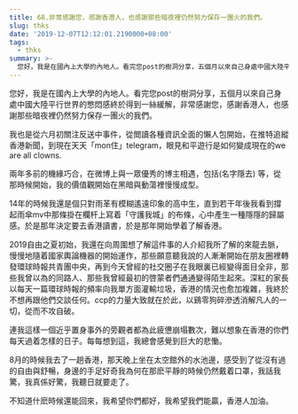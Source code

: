 ```yaml
---
title: 68.非常感謝您，感謝香港人，也感謝那些暗夜裡仍然努力保存一團火的我們。
slug: thks
date: '2019-12-07T12:12:01.2190000+08:00'
tags:
  - thks
summary: >-
  您好，我是在國內上大學的內地人。看完您post的樹洞分享，五個月以來自己身處中國大陸平行世界的憋悶感終於得到一絲緩解，非常感謝您，感謝香港人，也感謝那些暗夜裡仍然努力保存一團火的我們。
---
```

您好，我是在國內上大學的內地人。看完您post的樹洞分享，五個月以來自己身處中國大陸平行世界的憋悶感終於得到一絲緩解，非常感謝您，感謝香港人，也感謝那些暗夜裡仍然努力保存一團火的我們。



我也是從六月初關注反送中事件，從閲讀各種資訊全面的懶人包開始，在推特追縱香港新聞，到現在天天「mon住」telegram，眼見和平遊行是如何變成現在的we are all clowns.



兩年多前的機緣巧合，在微博上與一眾優秀的博主相遇，包括(名字隱去) 等，從那時候開始，我的價值觀開始在黑暗與動蕩裡慢慢成型。



14年的時候我還是個只對雨革有模糊遙遠印象的高中生，直到若干年後我看到撐起雨傘mv中那條掛在欄杆上寫着「守護我城」的布條，心中產生一種隱隱的歸屬感。於是那年決定要去香港讀書，於是那年開始學着了解香港。



2019自由之夏初始，我還在向周圍想了解這件事的人介紹我所了解的來龍去脈，慢慢地隨着國家輿論機器的開始運作，那些願意聽我說的人漸漸開始在朋友圈裡轉發環球時報共青團中央，再到今天曾經的社交圈子在我眼裏已經變得面目全非，那些我曾以為的同路人、那些我曾經最初的啓蒙者們通通變得陌生起來。深紅的家長以每天一篇環球時報的頻率向我單方面灌輸垃圾，香港的情況也愈加複雜，我終於不想再跟他們交談任何。ccp的力量大致就在於此，以鷄零狗碎滲透消解凡人的一切，從而不攻自破。



連我這樣一個近乎置身事外的旁觀者都為此疲憊崩塌數次，難以想象在香港的你們每天過着怎樣的日子。每每想到這，我總會感覺到巨大的悲慟。



8月的時候我去了一趟香港，那天晚上坐在太空館外的水池邊，感受到了從沒有過的自由與舒暢，身邊的手足好奇我為何在那麽平靜的時候仍然戴着口罩，我話我驚，我真係好驚，我聽日就要走了。



不知道什麽時候還能回來，我希望你們都好，我希望我們能贏，香港人加油。
